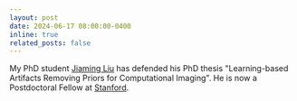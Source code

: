 ```yaml
---
layout: post
date: 2024-06-17 08:00:00-0400
inline: true
related_posts: false
---
```


 My PhD student [Jiaming Liu](https://jiamingliu-jeremy.github.io) has defended his PhD thesis "Learning-based Artifacts Removing Priors for Computational Imaging". He is now a Postdoctoral Fellow at [Stanford](https://www.stanford.edu/).